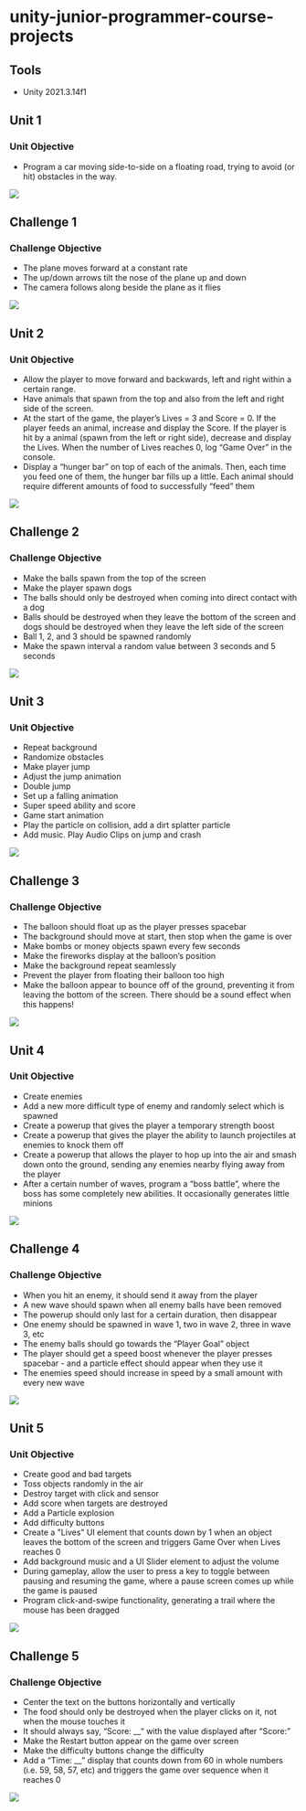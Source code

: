 # unity-junior-programmer-course-projects


## Tools

* Unity 2021.3.14f1

 
## Unit 1

### Unit Objective

* Program a car moving side-to-side on a floating road, trying to avoid (or hit) obstacles in the way.
  

![](Screenshots/unit1-screenshot1.png)  


 
## Challenge 1

### Challenge Objective

* The plane moves forward at a constant rate
* The up/down arrows tilt the nose of the plane up and down
* The camera follows along beside the plane as it flies


![](Screenshots/challenge1-screenshot1.png)  

 
## Unit 2

### Unit Objective

* Allow the player to move forward and backwards, left and right within a certain range.
* Have animals that  spawn from the top and also from the left and right side of the screen.  
* At the start of the game, the player’s Lives = 3 and Score = 0. If the player feeds an animal, increase and display the Score. If the player is hit by a animal (spawn from the left or right side), decrease and display the Lives. When the number of Lives reaches 0, log “Game Over” in the console.
* Display a “hunger bar” on top of each of the animals. Then, each time you feed one of them, the hunger bar fills up a little. Each animal should require different amounts of food to successfully “feed” them

![](Screenshots/unit2-screenshot1.png)  


## Challenge 2

### Challenge Objective

* Make the balls spawn from the top of the screen
* Make the player spawn dogs
* The balls should only be destroyed when coming into direct contact with a dog
* Balls should be destroyed when they leave the bottom of the screen and dogs should be destroyed when they leave the left side of the screen
* Ball 1, 2, and 3 should be spawned randomly
* Make the spawn interval a random value between 3 seconds and 5 seconds


![](Screenshots/challenge2-screenshot1.png)  
 

## Unit 3

### Unit Objective

 * Repeat background
 * Randomize obstacles
 * Make player jump
 * Adjust the jump animation
 * Double jump
 * Set up a falling animation
 * Super speed ability and score
 * Game start animation
 * Play the particle on collision, add a dirt splatter particle
 * Add music. Play Audio Clips on jump and crash

   
![](Screenshots/unit3-screenshot1.png)  


## Challenge 3

### Challenge Objective

* The balloon should float up as the player presses spacebar
* The background should move at start, then stop when the game is over
* Make bombs or money objects spawn every few seconds
* Make the fireworks display at the balloon’s position
* Make the background repeat seamlessly
* Prevent the player from floating their balloon too high
* Make the balloon appear to bounce off of the ground, preventing it from leaving the bottom of the screen. There should be a sound effect when this happens!


![](Screenshots/challenge3-screenshot1.png)  
 

## Unit 4

### Unit Objective

* Create enemies
* Add a new more difficult type of enemy and randomly select which is spawned
* Create a powerup that gives the player a temporary strength boost
* Create a powerup that gives the player the ability to launch projectiles at enemies to knock them off
* Create a powerup that allows the player to hop up into the air and smash down onto the ground, sending any enemies nearby flying away from the player
* After a certain number of waves, program a “boss battle”, where the boss has some completely new abilities. It occasionally generates little minions
   
![](Screenshots/unit4-screenshot1.png)


## Challenge 4

### Challenge Objective

* When you hit an enemy, it should send it away from the player
* A new wave should spawn when all enemy balls have been removed
* The powerup should only last for a certain duration, then disappear
* One enemy should be spawned in wave 1, two in wave 2, three in wave 3, etc
* The enemy balls should go towards the “Player Goal” object
* The player should get a speed boost whenever the player presses spacebar - and a particle effect should appear when they use it
* The enemies speed should increase in speed by a small amount with every new wave
   
![](Screenshots/challenge4-screenshot1.png)


## Unit 5

### Unit Objective

* Create good and bad targets
* Toss objects randomly in the air
* Destroy target with click and sensor
* Add score when targets are destroyed
* Add a Particle explosion
* Add difficulty buttons 
* Create a "Lives" UI element that counts down by 1 when an object leaves the bottom of the screen and triggers Game Over when Lives reaches 0
* Add background music and a UI Slider element to adjust the volume
* During gameplay, allow the user to press a key to toggle between pausing and resuming the game, where a pause screen comes up while the game is paused
* Program click-and-swipe functionality, generating a trail where the mouse has been dragged
   
![](Screenshots/unit5-screenshot1.png)


## Challenge 5

### Challenge Objective

* Center the text on the buttons horizontally and vertically
* The food should only be destroyed when the player clicks on it, not when the mouse touches it
* It should always say, “Score: __“ with the value displayed after “Score:”
* Make the Restart button appear on the game over screen
* Make the difficulty buttons change the difficulty
* Add a “Time: __” display that counts down from 60 in whole numbers (i.e. 59, 58, 57, etc) and triggers the game over sequence when it reaches 0
   
![](Screenshots/challenge5-screenshot1.png)
